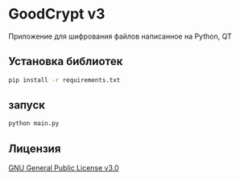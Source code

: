 # GoodCrypt v3

Приложение для шифрования файлов написанное на Python, QT

## Установка библиотек


```bash
pip install -r requirements.txt
```

## запуск

```bash
python main.py
```


## Лицензия
[GNU General Public License v3.0](https://choosealicense.com/licenses/gpl-3.0/)
